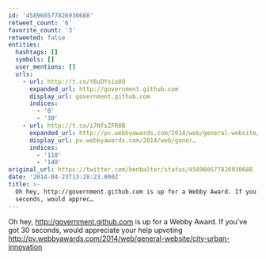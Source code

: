```yaml
---
id: '458960577826930688'
retweet_count: '6'
favorite_count: '3'
retweeted: false
entities:
  hashtags: []
  symbols: []
  user_mentions: []
  urls:
    - url: http://t.co/Y8uDYsio8Q
      expanded_url: http://government.github.com
      display_url: government.github.com
      indices:
        - '8'
        - '30'
    - url: http://t.co/i7NfsZFR0B
      expanded_url: http://pv.webbyawards.com/2014/web/general-website/city-urban-innovation
      display_url: pv.webbyawards.com/2014/web/gener…
      indices:
        - '118'
        - '140'
original_url: https://twitter.com/benbalter/status/458960577826930688
date: '2014-04-23T13:28:23.000Z'
title: >-
  Oh hey, http://government.github.com is up for a Webby Award. If you've got 30
  seconds, would apprec…
---
```


Oh hey, http://government.github.com is up for a Webby Award. If you've got 30 seconds, would appreciate your help upvoting http://pv.webbyawards.com/2014/web/general-website/city-urban-innovation